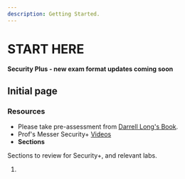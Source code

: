 ```yaml
---
description: Getting Started.
---
```


# START HERE

 **Security Plus - new exam format updates coming soon**

## Initial page

### Resources

* Please take pre-assessment from [Darrell Long's Book](https://drive.google.com/file/d/1T4j2xhmFzXslgQyqcO8HXRSfaN3d-nyf/view?usp=sharing).
* Prof's Messer Security+ [Videos](https://www.youtube.com/playlist?list=PLG49S3nxzAnnVhoAaL4B6aMFDQ8_gdxAy)
* **Sections**

Sections to review for Security+, and relevant labs.

1. 
